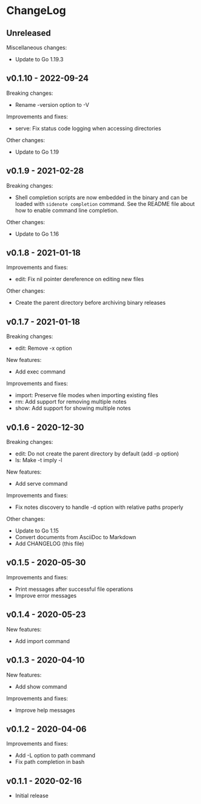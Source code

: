 # ChangeLog

## Unreleased

Miscellaneous changes:

 * Update to Go 1.19.3

## v0.1.10 - 2022-09-24

Breaking changes:

 * Rename -version option to -V

Improvements and fixes:

 * serve: Fix status code logging when accessing directories

Other changes:

 * Update to Go 1.19

## v0.1.9 - 2021-02-28

Breaking changes:

 * Shell completion scripts are now embedded in the binary and can be loaded with `sidenote completion` command.
   See the README file about how to enable command line completion.

Other changes:

 * Update to Go 1.16

## v0.1.8 - 2021-01-18

Improvements and fixes:

 * edit: Fix nil pointer dereference on editing new files

Other changes:

 * Create the parent directory before archiving binary releases

## v0.1.7 - 2021-01-18

Breaking changes:

 * edit: Remove -x option

New features:

 * Add exec command

Improvements and fixes:

 * import: Preserve file modes when importing existing files
 * rm: Add support for removing multiple notes
 * show: Add support for showing multiple notes

## v0.1.6 - 2020-12-30

Breaking changes:

 * edit: Do not create the parent directory by default (add -p option)
 * ls: Make -t imply -l

New features:

 * Add serve command

Improvements and fixes:

 * Fix notes discovery to handle -d option with relative paths properly

Other changes:

 * Update to Go 1.15
 * Convert documents from AsciiDoc to Markdown
 * Add CHANGELOG (this file)

## v0.1.5 - 2020-05-30

Improvements and fixes:

 * Print messages after successful file operations
 * Improve error messages

## v0.1.4 - 2020-05-23

New features:

 * Add import command

## v0.1.3 - 2020-04-10

New features:

 * Add show command

Improvements and fixes:

 * Improve help messages

## v0.1.2 - 2020-04-06

Improvements and fixes:

 * Add -L option to path command
 * Fix path completion in bash

## v0.1.1 - 2020-02-16

 * Initial release
